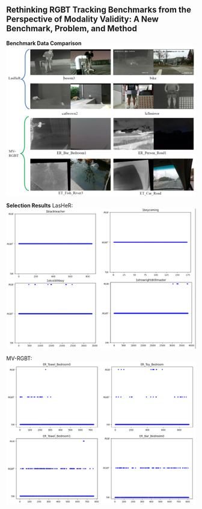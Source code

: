 ## Rethinking RGBT Tracking Benchmarks from the Perspective of Modality Validity: A New Benchmark, Problem, and Method

**Benchmark Data Comparison**
<img src="figs/data.png" width="600">

**Selection Results**
LasHeR:
<img src="figs/results-lasher.png" width="600">

MV-RGBT:
<img src="figs/results-MV-RGBT.png" width="600">

